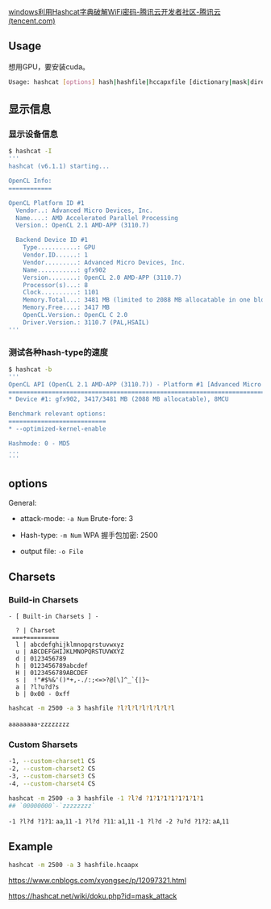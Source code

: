 [windows利用Hashcat字典破解WiFi密码-腾讯云开发者社区-腾讯云 (tencent.com)](https://cloud.tencent.com/developer/article/1687673)



## Usage

想用GPU，要安装cuda。

```bash
Usage: hashcat [options] hash|hashfile|hccapxfile [dictionary|mask|directory]
```

## 显示信息

### 显示设备信息
```bash
$ hashcat -I
'''
hashcat (v6.1.1) starting...

OpenCL Info:
============

OpenCL Platform ID #1
  Vendor..: Advanced Micro Devices, Inc.
  Name....: AMD Accelerated Parallel Processing
  Version.: OpenCL 2.1 AMD-APP (3110.7)

  Backend Device ID #1
    Type...........: GPU
    Vendor.ID......: 1
    Vendor.........: Advanced Micro Devices, Inc.
    Name...........: gfx902
    Version........: OpenCL 2.0 AMD-APP (3110.7)
    Processor(s)...: 8
    Clock..........: 1101
    Memory.Total...: 3481 MB (limited to 2088 MB allocatable in one block)
    Memory.Free....: 3417 MB
    OpenCL.Version.: OpenCL C 2.0
    Driver.Version.: 3110.7 (PAL,HSAIL)
'''
```
### 测试各种hash-type的速度
```bash
$ hashcat -b
'''
OpenCL API (OpenCL 2.1 AMD-APP (3110.7)) - Platform #1 [Advanced Micro Devices, Inc.]
=====================================================================================
* Device #1: gfx902, 3417/3481 MB (2088 MB allocatable), 8MCU

Benchmark relevant options:
===========================
* --optimized-kernel-enable

Hashmode: 0 - MD5
...
'''
```

## options

General:

- attack-mode:
  `-a Num`
  Brute-fore: 3

- Hash-type: 
  `-m Num`
  WPA 握手包加密: 2500

- output file:
  `-o File`

## Charsets

### Build-in Charsets

```
- [ Built-in Charsets ] -

  ? | Charset
 ===+=========
  l | abcdefghijklmnopqrstuvwxyz
  u | ABCDEFGHIJKLMNOPQRSTUVWXYZ
  d | 0123456789
  h | 0123456789abcdef
  H | 0123456789ABCDEF
  s |  !"#$%&'()*+,-./:;<=>?@[\]^_`{|}~
  a | ?l?u?d?s
  b | 0x00 - 0xff
```

```bash
hashcat -m 2500 -a 3 hashfile ?l?l?l?l?l?l?l?l
```

`aaaaaaaa`-`zzzzzzzz`

### Custom Sharsets

```bash
-1, --custom-charset1 CS
-2, --custom-charset2 CS
-3, --custom-charset3 CS
-4, --custom-charset4 CS
```

```bash
hashcat -m 2500 -a 3 hashfile -1 ?l?d ?1?1?1?1?1?1?1?1
## `00000000`-`zzzzzzzz`
```


`-1 ?l?d ?1?1`: `aa`,`11` 
`-1 ?l?d ?11`: `a1`,`11` 
`-1 ?l?d -2 ?u?d ?1?2`: `aA`,`11`

## Example

```bash
hashcat -m 2500 -a 3 hashfile.hcaapx
```

<https://www.cnblogs.com/xyongsec/p/12097321.html>

<https://hashcat.net/wiki/doku.php?id=mask_attack>
